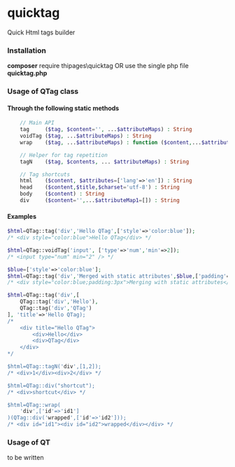 # quicktag
Quick Html tags builder

### Installation
**composer** require thipages\quicktag OR use the single php file **quicktag.php**

### Usage of QTag class
#### Through the following static methods
```php
    // Main API
    tag     ($tag, $content='', ...$attributeMaps) : String
    voidTag ($tag, ...$attributeMaps) : String
    wrap    ($tag, ...$attributeMaps) : function ($content,...$attributeMaps) : String

    // Helper for tag repetition
    tagN    ($tag, $contents, ... $attributeMaps) : String

    // Tag shortcuts
    html    ($content, $attributes=['lang'=>'en']) : String
    head    ($content,$title,$charset='utf-8') : String
    body    ($content) : String
    div     ($content='',...$attributeMap1=[]) : String
```

#### Examples
```php
$html=QTag::tag('div','Hello QTag',['style'=>'color:blue']);
/* <div style="color:blue">Hello QTag</div> */

$html=QTag::voidTag('input', ['type'=>'num','min'=>2]);
/* <input type="num" min="2" /> */

$blue=['style'=>'color:blue'];
$html=QTag::tag('div','Merged with static attributes',$blue,['padding'=>'3px']);
/* <div style="color:blue;padding:3px">Merging with static attributes</div> */

$html=QTag::tag('div',[
    QTag::tag('div','Hello'),
    QTag::tag('div','QTag')
], 'title'=>'Hello QTag);
/*
    <div title="Hello QTag">
        <div>Hello</div>
        <div>QTag</div>
    </div>
*/

$html=QTag::tagN('div',[1,2]);
/* <div>1</div><div>2</div> */

$html=QTag::div("shortcut");
/* <div>shortcut</div> */

$html=QTag::wrap(
    'div',['id'=>'id1']
)(QTag::div('wrapped',['id'=>'id2']));
/* <div id="id1"><div id="id2">wrapped</div></div> */
```

### Usage of QT
to be written
